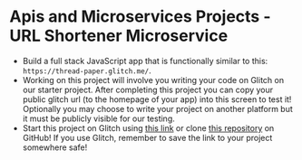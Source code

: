 # Apis and Microservices Projects - URL Shortener Microservice

 * Build a full stack JavaScript app that is functionally similar to this: ```https://thread-paper.glitch.me/```.
 * Working on this project will involve you writing your code on Glitch on our starter project. After completing this project you can copy your public glitch url (to the homepage of your app) into this screen to test it! Optionally you may choose to write your project on another platform but it must be publicly visible for our testing.
 * Start this project on Glitch using [this link](https://glitch.com/#!/import/github/freeCodeCamp/boilerplate-project-urlshortener/) or clone [this repository](https://github.com/freeCodeCamp/boilerplate-project-urlshortener/) on GitHub! If you use Glitch, remember to save the link to your project somewhere safe!
